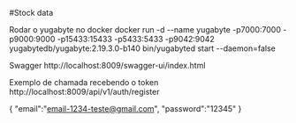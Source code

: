 #Stock data 

Rodar o yugabyte no docker 
docker run -d --name yugabyte -p7000:7000 -p9000:9000 -p15433:15433 -p5433:5433 -p9042:9042  yugabytedb/yugabyte:2.19.3.0-b140 bin/yugabyted start  --daemon=false


Swagger
http://localhost:8009/swagger-ui/index.html


Exemplo de chamada recebendo o token  
http://localhost:8009/api/v1/auth/register

{
"email":"email-1234-teste@gmail.com",
"password":"12345"
}
